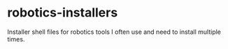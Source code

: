 # robotics-installers
Installer shell files for robotics tools I often use and need to install multiple times.
